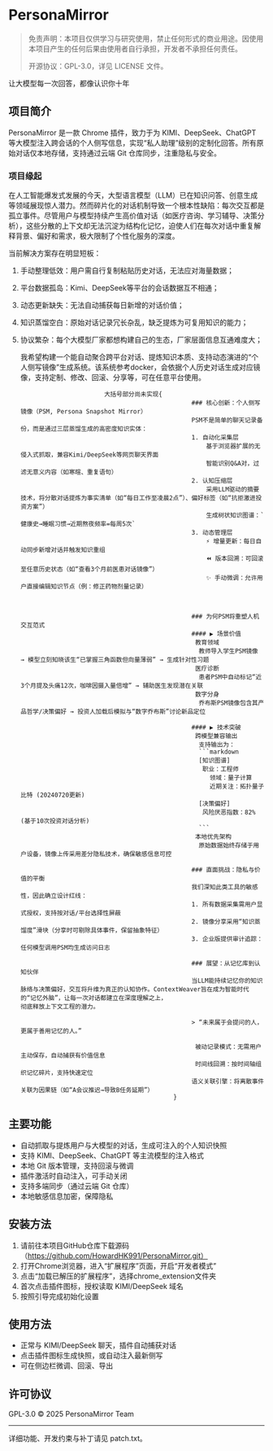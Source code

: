 # PersonaMirror

> 免责声明：本项目仅供学习与研究使用，禁止任何形式的商业用途。因使用本项目产生的任何后果由使用者自行承担，开发者不承担任何责任。
> 
> 开源协议：GPL-3.0，详见 LICENSE 文件。

让大模型每一次回答，都像认识你十年

## 项目简介
PersonaMirror 是一款 Chrome 插件，致力于为 KIMI、DeepSeek、ChatGPT 等大模型注入跨会话的个人侧写信息，实现“私人助理”级别的定制化回答。所有原始对话仅本地存储，支持通过云端 Git 仓库同步，注重隐私与安全。

### 项目缘起  
在人工智能爆发式发展的今天，大型语言模型（LLM）已在知识问答、创意生成等领域展现惊人潜力。然而碎片化的对话机制导致一个根本性缺陷：每次交互都是孤立事件。尽管用户与模型持续产生高价值对话（如医疗咨询、学习辅导、决策分析），这些分散的上下文却无法沉淀为结构化记忆，迫使人们在每次对话中重复解释背景、偏好和需求，极大限制了个性化服务的深度。

当前解决方案存在明显短板：  
1. 手动整理低效：用户需自行复制粘贴历史对话，无法应对海量数据；  
2. 平台数据孤岛：Kimi、DeepSeek等平台的会话数据互不相通；  
3. 动态更新缺失：无法自动捕获每日新增的对话价值；  
4. 知识蒸馏空白：原始对话记录冗长杂乱，缺乏提炼为可复用知识的能力；
5. 协议繁杂：每个大模型厂家都想构建自己的生态，厂家层面信息互通难度大；

 
    我希望构建一个能自动聚合跨平台对话、提炼知识本质、支持动态演进的“个人侧写镜像”生成系统。该系统参考docker，会依据个人历史对话生成对应镜像，支持定制、修改、回滚、分享等，可在任意平台使用。
   
                              大括号部分尚未实现{
                                                      ### 核心创新：个人侧写镜像（PSM, Persona Snapshot Mirror）  
                                                      PSM不是简单的聊天记录备份，而是通过三层蒸馏生成的高密度知识实体：  
                                                      1. 自动化采集层  
                                                          基于浏览器扩展的无侵入式抓取，兼容Kimi/DeepSeek等网页聊天界面  
                                                          智能识别Q&A对，过滤无意义内容（如寒暄、重复语句）  
                                                      2. 认知压缩层  
                                                          采用LLM驱动的摘要技术，将分散对话提炼为事实清单（如“每日工作至凌晨2点”）、偏好标签（如“抗拒激进投资方案”）  
                                                          生成树状知识图谱：`健康史→睡眠习惯→近期熬夜频率=每周5次`  
                                                      3. 动态管理层  
                                                          ⚡ 增量更新：每日自动同步新增对话并触发知识重组  
                                                          ⏪ 版本回溯：可回滚至任意历史状态（如“查看3个月前医患对话镜像”）  
                                                          ✨ 手动微调：允许用户直接编辑知识节点（例：修正药物剂量记录）
                                                      
                                                      
                                                      
                                                      ### 为何PSM将重塑人机交互范式  
                                                      #### ▶ 场景价值  
                                                       教育领域  
                                                        教师导入学生PSM镜像 → 模型立刻知晓该生“已掌握三角函数但向量薄弱” → 生成针对性习题  
                                                       医疗诊断  
                                                        患者PSM中自动标记“近3个月提及头痛12次，咖啡因摄入量倍增” → 辅助医生发现潜在关联  
                                                       数字分身  
                                                        乔布斯PSM镜像包含其产品哲学/决策偏好 → 投资人加载后模拟与“数字乔布斯”讨论新品定位  
                                                      
                                                      #### ▶ 技术突破  
                                                       跨模型兼容输出  
                                                        支持输出为：  
                                                        ```markdown  
                                                        [知识图谱]  
                                                         职业：工程师  
                                                           领域：量子计算  
                                                           近期关注：拓扑量子比特 (20240720更新)  
                                                        [决策偏好]  
                                                         风险厌恶指数：82% (基于10次投资对话分析)  
                                                        ```  
                                                       本地优先架构  
                                                        原始数据始终存储于用户设备，镜像上传采用差分隐私技术，确保敏感信息可控  
                                                      
                                                      ### 直面挑战：隐私与价值的平衡  
                                                      我们深知此类工具的敏感性，因此确立设计红线：  
                                                      1. 所有数据采集需用户显式授权，支持按对话/平台选择性屏蔽  
                                                      2. 镜像分享采用“知识蒸馏度”滑块（分享时可剔除具体事件，保留抽象特征）  
                                                      3. 企业版提供审计追踪：任何模型调用PSM均生成访问日志  
                                                      
                                                      ### 展望：从记忆库到认知伙伴  
                                                      当LLM能持续记忆你的知识脉络与决策偏好，交互将升维为真正的认知协作。ContextWeaver旨在成为智能时代的“记忆外脑”，让每一次对话都建立在深度理解之上，                                                                                                          彻底释放上下文工程的潜力。
                                                      
                                                      > “未来属于会提问的人，更属于善用记忆的人。”  
                                                       
                                                       被动记录模式：无需用户主动保存，自动捕获有价值信息  
                                                       时间线回溯：按时间轴组织记忆碎片，支持快速定位  
                                                      语义关联引擎：将离散事件关联为因果链（如“A会议推迟→导致B任务延期”）
                                                 }

## 主要功能
- 自动抓取与提炼用户与大模型的对话，生成可注入的个人知识快照
- 支持 KIMI、DeepSeek、ChatGPT 等主流模型的注入格式
- 本地 Git 版本管理，支持回滚与微调
- 插件激活时自动注入，可手动关闭
- 支持多端同步（通过云端 Git 仓库）
- 本地敏感信息加密，保障隐私

## 安装方法
1. 请前往本项目GitHub仓库下载源码（https://github.com/HowardHK991/PersonaMirror.git）
2. 打开Chrome浏览器，进入“扩展程序”页面，开启“开发者模式”
3. 点击“加载已解压的扩展程序”，选择chrome_extension文件夹
4. 首次点击插件图标，授权读取 KIMI/DeepSeek 域名
5. 按照引导完成初始化设置

## 使用方法
- 正常与 KIMI/DeepSeek 聊天，插件自动捕获对话
- 点击插件图标生成快照，或自动注入最新侧写
- 可在侧边栏微调、回滚、导出

## 许可协议
GPL-3.0 © 2025 PersonaMirror Team

---
详细功能、开发约束与补丁请见 patch.txt。 
